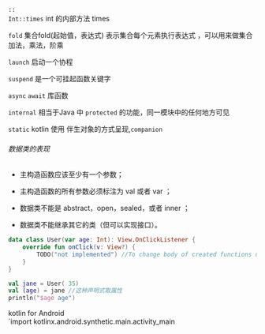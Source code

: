 `::`  
`Int::times`  int 的内部方法 times

`fold` 集合fold(起始值，表达式) 表示集合每个元素执行表达式 ，可以用来做集合加法，乘法，阶乘

`launch`  启动一个协程

`suspend` 是一个可挂起函数关键字

`async`  `await` 库函数

`internal` 相当于Java 中 `protected` 的功能，同一模块中的任何地方可见

`static` kotlin 使用 伴生对象的方式呈现,`companion`

###### 数据类的表现

- 主构造函数应该至少有一个参数；

- 主构造函数的所有参数必须标注为 val 或者 var ；

- 数据类不能是 abstract，open，sealed，或者 inner ；

- 数据类不能继承其它的类（但可以实现接口）。
```kotlin
data class User(var age: Int): View.OnClickListener {
    override fun onClick(v: View?) {
        TODO("not implemented") //To change body of created functions use File | Settings | File Templates.
    }
}  

val jane = User( 35)
val (age) = jane //这种声明式取属性
println("$age age")
```
kotlin for Android  
`import kotlinx.android.synthetic.main.activity_main  
